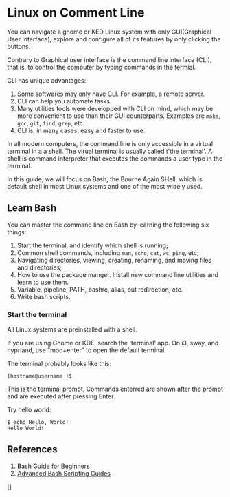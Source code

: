 # Linux on Comment Line

You can navigate a gnome or KED Linux system with only GUI(Graphical User Interface), explore and configure all of its features by only clicking the buttons. 

Contrary to Graphical user interface is the command line interface (CLI), that is, to control the computer by typing commands in the termial.

CLI has unique advantages:

1. Some softwares may only have CLI. For example, a remote server.
1. CLI can help you automate tasks.
1. Many utilities tools were developped with CLI on mind, which may be more convenient to use than their GUI counterparts. 
Examples are `make`, `gcc`, `git`, `find`, `grep`, etc.
1. CLI is, in many cases, easy and faster to use.

In all modern computers, the command line is only accessible in a virtual terminal in a a shell. 
The virual terminal is usually called t'the terminal'.
A shell is command interpreter that executes the commands a user type in the terminal.

In this guide, we will focus on Bash, the Bourne Again SHell, which is default shell in most Linux systems and one of the most widely used. 

## Learn Bash 

You can master the command line on Bash by learning the following six things:

1. Start the terminal, and identify which shell is running;
1. Common shell commands, including `man`, `echo`, `cat`, `wc`, `ping`, etc;
1. Navigating directories, viewing, creating, renaming, and moving files and directories;
1. How to use the package manger. Install new command line utilities and learn to use them.
1. Variable, pipeline, PATH, bashrc, alias, out redirection, etc.
1. Write bash scripts.

### Start the terminal

All Linux systems are preinstalled with a shell.

If you are using Gnome or KDE, search the 'terminal' app.
On i3, sway, and hyprland, use "mod+enter" to open the default terminal. 

The terminal probably looks like this:

```
[hostname@username ]$ 
```

This is the terminal prompt. Commands enterred are shown after the prompt and are executed after pressing Enter.

Try hello world:

```
$ echo Hello, World!
Hello World!
```

## References 

1. [Bash Guide for Beginners](https://tldp.org/LDP/Bash-Beginners-Guide/html/sect_01_01.html)
1. [Advanced Bash Scripting Guides](https://tldp.org/LDP/abs/html/)

[]
